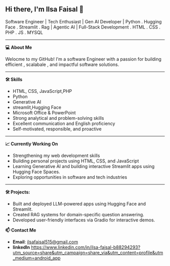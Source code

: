 ## Hi there, I'm Ilsa Faisal 👋

Software Engineer | Tech Enthusiast | Gen AI Developer | Python . Hugging Face . Streamlit . Rag | Agentic AI | Full-Stack Development . HTML . CSS . PHP . JS . MYSQL 

---
**💻 About Me**

Welocme to my GitHub! I'm a software Engineer with a passion for building efficient , scalabale , and impactful software solutions.

---
**🛠️ Skills**  
- HTML, CSS, JavaScript,PHP
- Python
- Generative AI
- streamlit,Hugging Face 
- Microsoft Office & PowerPoint  
- Strong analytical and problem-solving skills  
- Excellent communication and English proficiency  
- Self-motivated, responsible, and proactive  

---

**📈 Currently Working On**  
- Strengthening my web development skills  
- Building personal projects using HTML, CSS, and JavaScript
- Learning Generative AI and building interactive Streamlit apps using Hugging Face Spaces.   
- Exploring opportunities in software and tech industries  

---

**🛠 Projects:**
- Built and deployed LLM-powered apps using Hugging Face and Streamlit.
- Created RAG systems for domain-specific question answering.
- Developed user-friendly interfaces via Gradio for interactive demos.

**📫 Contact Me**  
- **Email**: ilsafaisal515@gmail.com
- **linkedln** https://www.linkedin.com/in/ilsa-faisal-b88294293?utm_source=share&utm_campaign=share_via&utm_content=profile&utm_medium=android_app 



